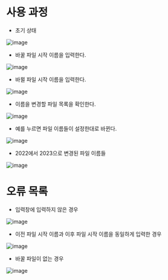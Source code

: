 # 사용 과정

- 초기 상태

![image](https://github.com/KimTeddy/VBScript/assets/68770209/6371c6a2-2122-4ef3-ad5f-e9c54ed7dcd2)
- 바꿀 파일 시작 이름을 입력한다.

![image](https://github.com/KimTeddy/VBScript/assets/68770209/ddea5199-5ee8-4714-9182-d9667cecde45)
- 바뀔 파일 시작 이름을 입력한다.

![image](https://github.com/KimTeddy/VBScript/assets/68770209/0a366063-c98f-4982-a6d7-f14b122ee14a)
- 이름을 변경할 파일 목록을 확인한다.

![image](https://github.com/KimTeddy/VBScript/assets/68770209/1270bca7-f4c2-4d63-a261-31c1dd18b627)
- 예를 누르면 파일 이름들이 설정한대로 바뀐다.

![image](https://github.com/KimTeddy/VBScript/assets/68770209/05c42104-389a-488d-a779-a1dc8123300b)
- 2022에서 2023으로 변경된 파일 이름들

![image](https://github.com/KimTeddy/VBScript/assets/68770209/17436044-dac7-44b7-8615-f66a2dfe48e9)




# 오류 목록
- 입력창에 입력하지 않은 경우

![image](https://github.com/KimTeddy/VBScript/assets/68770209/94dfd997-c72c-4936-859d-b53a4b335115)
- 이전 파일 시작 이름과 이후 파일 시작 이름을 동일하게 입력한 경우

![image](https://github.com/KimTeddy/VBScript/assets/68770209/34cbf824-b8b2-42f8-b5b3-ce514f7ff913)
- 바꿀 파일이 없는 경우

![image](https://github.com/KimTeddy/VBScript/assets/68770209/7457475e-f6b0-41d6-83b3-9998fd390c66)
